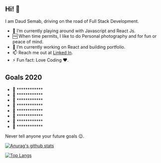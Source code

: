 ## Hi! 👋

I am Daud Semab, driving on the road of Full Stack Development.

- 🌱 I’m currently playing around with Javascript and React Js.
- 🆓 When time permits, I like to do Personal photography and for fun or peace of mind.
- 🔭 I’m currently working on React and building portfolio.
- 📫 Reach me out at [Linked In](https://www.linkedin.com/in/daud-semab-715039189/).
- ⚡ Fun fact: Love Coding ❤.

## Goals 2020

- 🎯 ************
- 🎯 ************
- 🎯 ************
- 🎯 ************
- 🎯 ************
- 🎯 ************
- 🎯 ************
- 🎯 ************

Never tell anyone your future goals 😉.

 [![Anurag's github stats](https://github-readme-stats.vercel.app/api?username=daudsemab)](https://github.com/anuraghazra/github-readme-stats)
 
[![Top Langs](https://github-readme-stats.vercel.app/api/top-langs/?username=daudsemab&layout=compact)](https://github.com/anuraghazra/github-readme-stats)
